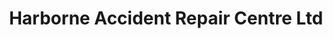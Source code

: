 ---
title: "Harborne Accident Repair Centre Ltd"
url: /birmingham/harborne-accident-repair-centre-ltd/
shop: Autowerkstatt
---